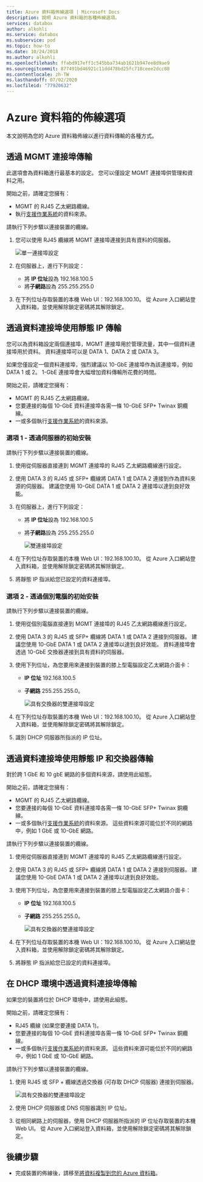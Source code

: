 ```yaml
---
title: Azure 資料箱佈線選項 | Microsoft Docs
description: 說明 Azure 資料箱的各種佈線選項。
services: databox
author: alkohli
ms.service: databox
ms.subservice: pod
ms.topic: how-to
ms.date: 10/24/2018
ms.author: alkohli
ms.openlocfilehash: ffabd917eff1c545bba734ab1621b947ee8d9ae9
ms.sourcegitcommit: 877491bd46921c11dd478bd25fc718ceee2dcc08
ms.contentlocale: zh-TW
ms.lasthandoff: 07/02/2020
ms.locfileid: "77920632"
---
```

# <a name="cabling-options-for-your-azure-data-box"></a>Azure 資料箱的佈線選項

本文說明為您的 Azure 資料箱佈線以進行資料傳輸的各種方式。

## <a name="transfer-via-mgmt-port"></a>透過 MGMT 連接埠傳輸

此選項會為資料箱進行最基本的設定。 您可以僅設定 MGMT 連接埠供管理和資料之用。

開始之前，請確定您擁有：

- MGMT 的 RJ45 乙太網路纜線。
- 執行[支援作業系統](data-box-system-requirements.md#supported-operating-systems-for-clients)的資料來源。

請執行下列步驟以連接裝置的纜線。

1. 您可以使用 RJ45 纜線將 MGMT 連接埠連接到具有資料的伺服器。

    ![單一連接埠設定](media/data-box-cable-options/cabling-mgmt-only.png)

2. 在伺服器上，進行下列設定：

    - 將 **IP 位址**設為 192.168.100.5
    - 將**子網路**設為 255.255.255.0

3. 在下列位址存取裝置的本機 Web UI：192.168.100.10。 從 Azure 入口網站登入資料箱，並使用解除鎖定密碼將其解除鎖定。


## <a name="transfer-via-data-port-with-static-ips"></a>透過資料連接埠使用靜態 IP 傳輸

您可以為資料箱設定兩個連接埠，MGMT 連接埠用於管理流量，其中一個資料連接埠用於資料。 資料連接埠可以是 DATA 1、DATA 2 或 DATA 3。

如果您僅設定一個資料連接埠，強烈建議以 10-GbE 連接埠作為該連接埠，例如 DATA 1 或 2。 1-GbE 連接埠會大幅增加資料傳輸所花費的時間。

開始之前，請確定您擁有：

- MGMT 的 RJ45 乙太網路纜線。
- 您要連接的每個 10-GbE 資料連接埠各需一條 10-GbE SFP+ Twinax 銅纜線。
- 一或多個執行[支援作業系統](data-box-system-requirements.md#supported-operating-systems-for-clients)的資料來源。

### <a name="option-1---initial-setup-via-server"></a>選項 1 - 透過伺服器的初始安裝

請執行下列步驟以連接裝置的纜線。

1. 使用從伺服器直接連到 MGMT 連接埠的 RJ45 乙太網路纜線進行設定。
2. 使用 DATA 3 的 RJ45 或 SFP+ 纜線將 DATA 1 或 DATA 2 連接到作為資料來源的伺服器。 建議您使用 10-GbE DATA 1 或 DATA 2 連接埠以達到良好效能。
3. 在伺服器上，進行下列設定：

   - 將 **IP 位址**設為 192.168.100.5
   - 將**子網路**設為 255.255.255.0

     ![雙連接埠設定](media/data-box-cable-options/cabling-2-port-setup.png)

3. 在下列位址存取裝置的本機 Web UI：192.168.100.10。 從 Azure 入口網站登入資料箱，並使用解除鎖定密碼將其解除鎖定。
4. 將靜態 IP 指派給您已設定的資料連接埠。

### <a name="option-2---initial-setup-via-separate-computer"></a>選項 2 - 透過個別電腦的初始安裝

請執行下列步驟以連接裝置的纜線。

1. 使用從個別電腦直接連到 MGMT 連接埠的 RJ45 乙太網路纜線進行設定。
2. 使用 DATA 3 的 RJ45 或 SFP+ 纜線將 DATA 1 或 DATA 2 連接到伺服器。 建議您使用 10-GbE DATA 1 或 DATA 2 連接埠以達到良好效能。 資料連接埠會透過 10-GbE 交換器連接到具有資料的伺服器。
3. 使用下列位址，為您要用來連接到裝置的膝上型電腦設定乙太網路介面卡：

   - **IP 位址** 192.168.100.5
   - **子網路** 255.255.255.0。

     ![具有交換器的雙連接埠設定](media/data-box-cable-options/cabling-with-static-ip.png)

3. 在下列位址存取裝置的本機 Web UI：192.168.100.10。 從 Azure 入口網站登入資料箱，並使用解除鎖定密碼將其解除鎖定。
4. 識別 DHCP 伺服器所指派的 IP 位址。

## <a name="transfer-via-data-port-with-static-ips-using-a-switch"></a>透過資料連接埠使用靜態 IP 和交換器傳輸 

對於跨 1 GbE 和 10 gbE 網路的多個資料來源，請使用此組態。

開始之前，請確定您擁有：

- MGMT 的 RJ45 乙太網路纜線。
- 您要連接的每個 10-GbE 資料連接埠各需一條 10-GbE SFP+ Twinax 銅纜線。
- 一或多個執行[支援作業系統](data-box-system-requirements.md#supported-operating-systems-for-clients)的資料來源。 這些資料來源可能位於不同的網路中，例如 1 GbE 或 10-GbE 網路。

請執行下列步驟以連接裝置的纜線。

1. 使用從伺服器直接連到 MGMT 連接埠的 RJ45 乙太網路纜線進行設定。
2. 使用 DATA 3 的 RJ45 或 SFP+ 纜線將 DATA 1 或 DATA 2 連接到伺服器。 建議您使用 10-GbE DATA 1 或 DATA 2 連接埠以達到良好效能。
3. 使用下列位址，為您要用來連接到裝置的膝上型電腦設定乙太網路介面卡：

   - **IP 位址** 192.168.100.5
   - **子網路** 255.255.255.0。

     ![具有交換器的雙連接埠設定](media/data-box-cable-options/cabling-with-switch-static-ip.png)

3. 在下列位址存取裝置的本機 Web UI：192.168.100.10。 從 Azure 入口網站登入資料箱，並使用解除鎖定密碼將其解除鎖定。
4. 將靜態 IP 指派給您已設定的資料連接埠。


## <a name="transfer-via-data-port-in-a-dhcp-environment"></a>在 DHCP 環境中透過資料連接埠傳輸

如果您的裝置將位於 DHCP 環境中，請使用此組態。

開始之前，請確定您擁有：

- RJ45 纜線 (如果您要連接 DATA 1)。
- 您要連接的每個 10-GbE 資料連接埠各需一條 10-GbE SFP+ Twinax 銅纜線。
- 一或多個執行[支援作業系統](data-box-system-requirements.md#supported-operating-systems-for-clients)的資料來源。 這些資料來源可能位於不同的網路中，例如 1 GbE 或 10-GbE 網路。

請執行下列步驟以連接裝置的纜線。

1. 使用 RJ45 或 SFP + 纜線透過交換器 (可存取 DHCP 伺服器) 連接到伺服器。

    ![具有交換器的雙連接埠設定](media/data-box-cable-options/cabling-dhcp-data-only.png)
2. 使用 DHCP 伺服器或 DNS 伺服器識別 IP 位址。
3. 從相同網路上的伺服器，使用 DHCP 伺服器所指派的 IP 位址存取裝置的本機 Web UI。 從 Azure 入口網站登入資料箱，並使用解除鎖定密碼將其解除鎖定。

## <a name="next-steps"></a>後續步驟

- 完成裝置的佈線後，請移至[將資料複製到您的 Azure 資料箱](data-box-deploy-copy-data.md)。
